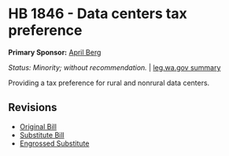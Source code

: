 # HB 1846 - Data centers tax preference
**Primary Sponsor:** [April Berg](/person/leg/april.berg.md)

*Status: Minority; without recommendation.* | [leg.wa.gov summary](https://app.leg.wa.gov/billsummary?BillNumber=1846&Year=2021)

Providing a tax preference for rural and nonrural data centers.

## Revisions
* [Original Bill](1/)
* [Substitute Bill](S/)
* [Engrossed Substitute](S.E/)